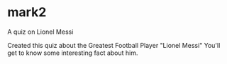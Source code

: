 # mark2
A quiz on Lionel Messi

Created this quiz about the Greatest Football Player "Lionel Messi" You'll get to know some interesting fact about him.
